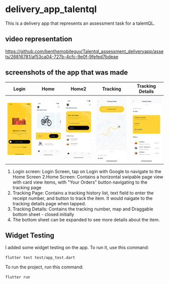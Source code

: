 # delivery_app_talentql

  This is a delivery app that represents an assessment task for a talentQL.

## video representation

https://github.com/benthemobileguy/Talentql_assessment_deliveryapp/assets/26816781/af53ca04-727b-4cfc-9e0f-9fefed7bdeae


## screenshots of the app that was made

|Login|Home|Home2| Tracking                      |Tracking Details|
|---|---|---|-----------------------------------|---|
|![login](screenshots/login.png)|![home](screenshots/home.png)|![home2](screenshots/home2.png)| ![tracking](screenshots/tracking.png) |![tracking_details](screenshots/tracking_details.png)|


1. Login screen: Login Screen, tap on Login with Google to navigate to the Home Screen
2.Home Screen: Contains a horizontal swipable page view with card view items, with "Your Orders" button navigating to the tracking page
3. Tracking Page: Contains a tracking history list, text field to enter the receipt number, and button to track the item. It would naigate to the tracking details page when tapped.
4. Tracking Details: Contains the tracking number, map and Draggable bottom sheet - closed initially
5. The bottom sheet can be expanded to see more details about the item.

## Widget Testing

I added some widget testing on the app. To run it, use this command:


`flutter test test/app_test.dart`

To run the project, run this command:

`flutter run`
